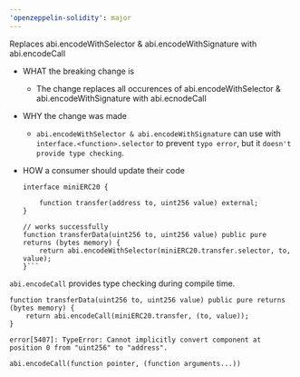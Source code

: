 ```yaml
---
'openzeppelin-solidity': major
---
```


Replaces abi.encodeWithSelector & abi.encodeWithSignature with abi.encodeCall

- WHAT the breaking change is

  - The change replaces all occurences of abi.encodeWithSelector & abi.encodeWithSignature with abi.ecnodeCall

- WHY the change was made

  - `abi.encodeWithSelector & abi.encodeWithSignature` can use with `interface.<function>.selector` to prevent `typo error`, but it `doesn't provide type checking`.

- HOW a consumer should update their code

  ````
  interface miniERC20 {

      function transfer(address to, uint256 value) external;
  }

  // works successfully
  function transferData(uint256 to, uint256 value) public pure returns (bytes memory) {
      return abi.encodeWithSelector(miniERC20.transfer.selector, to, value);
  }```
  ````

`abi.encodeCall` provides type checking during compile time.

```
function transferData(uint256 to, uint256 value) public pure returns (bytes memory) {
    return abi.encodeCall(miniERC20.transfer, (to, value));
}
```

```
error[5407]: TypeError: Cannot implicitly convert component at position 0 from "uint256" to "address".
```

`abi.encodeCall(function pointer, (function arguments...))`
